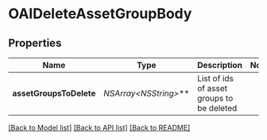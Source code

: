 # OAIDeleteAssetGroupBody

## Properties
Name | Type | Description | Notes
------------ | ------------- | ------------- | -------------
**assetGroupsToDelete** | **NSArray&lt;NSString*&gt;*** | List of ids of asset groups to be deleted | 

[[Back to Model list]](../README.md#documentation-for-models) [[Back to API list]](../README.md#documentation-for-api-endpoints) [[Back to README]](../README.md)


